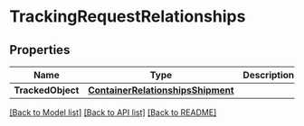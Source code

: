 # TrackingRequestRelationships

## Properties

Name | Type | Description | Notes
------------ | ------------- | ------------- | -------------
**TrackedObject** | [**ContainerRelationshipsShipment**](container_relationships_shipment.md) |  | [optional] 

[[Back to Model list]](../README.md#documentation-for-models) [[Back to API list]](../README.md#documentation-for-api-endpoints) [[Back to README]](../README.md)


